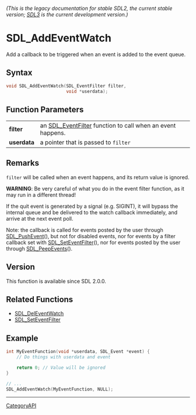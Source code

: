 ###### (This is the legacy documentation for stable SDL2, the current stable version; [SDL3](https://wiki.libsdl.org/SDL3/) is the current development version.)
# SDL_AddEventWatch

Add a callback to be triggered when an event is added to the event queue.

## Syntax

```c
void SDL_AddEventWatch(SDL_EventFilter filter,
                       void *userdata);

```

## Function Parameters

|                  |                                                                               |
| ---------------- | ----------------------------------------------------------------------------- |
| **filter**       | an [SDL_EventFilter](SDL_EventFilter.md) function to call when an event happens. |
| **userdata**     | a pointer that is passed to `filter`                                          |

## Remarks

`filter` will be called when an event happens, and its return value is
ignored.

**WARNING**: Be very careful of what you do in the event filter function,
as it may run in a different thread!

If the quit event is generated by a signal (e.g. SIGINT), it will bypass
the internal queue and be delivered to the watch callback immediately, and
arrive at the next event poll.

Note: the callback is called for events posted by the user through
[SDL_PushEvent](SDL_PushEvent.md)(), but not for disabled events, nor for
events by a filter callback set with
[SDL_SetEventFilter](SDL_SetEventFilter.md)(), nor for events posted by the
user through [SDL_PeepEvents](SDL_PeepEvents.md)().

## Version

This function is available since SDL 2.0.0.

## Related Functions

* [SDL_DelEventWatch](SDL_DelEventWatch.md)
* [SDL_SetEventFilter](SDL_SetEventFilter.md)


## Example

```c
int MyEventFunction(void *userdata, SDL_Event *event) {
    // Do things with userdata and event

    return 0; // Value will be ignored
}

// ...
SDL_AddEventWatch(MyEventFunction, NULL);

```

----
[CategoryAPI](CategoryAPI.md)
